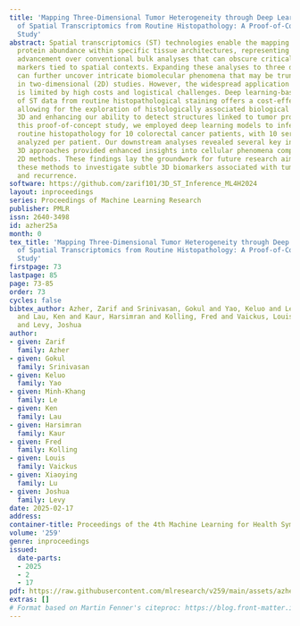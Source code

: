 ```yaml
---
title: 'Mapping Three-Dimensional Tumor Heterogeneity through Deep Learning Inference
  of Spatial Transcriptomics from Routine Histopathology: A Proof-of-Concept Comparative
  Study'
abstract: Spatial transcriptomics (ST) technologies enable the mapping of gene and
  protein abundance within specific tissue architectures, representing a significant
  advancement over conventional bulk analyses that can obscure critical prognostic
  markers tied to spatial contexts. Expanding these analyses to three dimensions (3D)
  can further uncover intricate biomolecular phenomena that may be truncated or missed
  in two-dimensional (2D) studies. However, the widespread application of 3D ST profiling
  is limited by high costs and logistical challenges. Deep learning-based inference
  of ST data from routine histopathological staining offers a cost-effective alternative,
  allowing for the exploration of histologically associated biological pathways in
  3D and enhancing our ability to detect structures linked to tumor progression. In
  this proof-of-concept study, we employed deep learning models to infer ST data from
  routine histopathology for 10 colorectal cancer patients, with 10 serial sections
  analyzed per patient. Our downstream analyses revealed several key instances where
  3D approaches provided enhanced insights into cellular phenomena compared to traditional
  2D methods. These findings lay the groundwork for future research aimed at leveraging
  these methods to investigate subtle 3D biomarkers associated with tumor metastasis
  and recurrence.
software: https://github.com/zarif101/3D_ST_Inference_ML4H2024
layout: inproceedings
series: Proceedings of Machine Learning Research
publisher: PMLR
issn: 2640-3498
id: azher25a
month: 0
tex_title: 'Mapping Three-Dimensional Tumor Heterogeneity through Deep Learning Inference
  of Spatial Transcriptomics from Routine Histopathology: A Proof-of-Concept Comparative
  Study'
firstpage: 73
lastpage: 85
page: 73-85
order: 73
cycles: false
bibtex_author: Azher, Zarif and Srinivasan, Gokul and Yao, Keluo and Le, Minh-Khang
  and Lau, Ken and Kaur, Harsimran and Kolling, Fred and Vaickus, Louis and Lu, Xiaoying
  and Levy, Joshua
author:
- given: Zarif
  family: Azher
- given: Gokul
  family: Srinivasan
- given: Keluo
  family: Yao
- given: Minh-Khang
  family: Le
- given: Ken
  family: Lau
- given: Harsimran
  family: Kaur
- given: Fred
  family: Kolling
- given: Louis
  family: Vaickus
- given: Xiaoying
  family: Lu
- given: Joshua
  family: Levy
date: 2025-02-17
address:
container-title: Proceedings of the 4th Machine Learning for Health Symposium
volume: '259'
genre: inproceedings
issued:
  date-parts:
  - 2025
  - 2
  - 17
pdf: https://raw.githubusercontent.com/mlresearch/v259/main/assets/azher25a/azher25a.pdf
extras: []
# Format based on Martin Fenner's citeproc: https://blog.front-matter.io/posts/citeproc-yaml-for-bibliographies/
---
```

